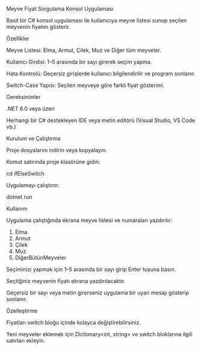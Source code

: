 Meyve Fiyat Sorgulama Konsol Uygulaması

Basit bir C# konsol uygulaması ile kullanıcıya meyve listesi sunup seçilen meyvenin fiyatını gösterir.

Özellikler

Meyve Listesi: Elma, Armut, Çilek, Muz ve Diğer tüm meyveler.

Kullanıcı Girdisi: 1–5 arasında bir sayı girerek seçim yapma.

Hata Kontrolü: Geçersiz girişlerde kullanıcı bilgilendirilir ve program sonlanır.

Switch-Case Yapısı: Seçilen meyveye göre farklı fiyat gösterimi.

Gereksinimler

.NET 6.0 veya üzeri

Herhangi bir C# destekleyen IDE veya metin editörü (Visual Studio, VS Code vb.)

Kurulum ve Çalıştırma

Proje dosyalarını indirin veya kopyalayın.

Komut satırında proje klasörüne gidin:

cd ifElseSwitch

Uygulamayı çalıştırın:

dotnet run

Kullanım

Uygulama çalıştığında ekrana meyve listesi ve numaraları yazdırılır:

1. Elma
2. Armut
3. Çilek
4. Muz
5. DiğerBütünMeyveler

Seçiminizi yapmak için 1–5 arasında bir sayı girip Enter tuşuna basın.

Seçtiğiniz meyvenin fiyatı ekrana yazdırılacaktır.

Geçersiz bir sayı veya metin girerseniz uygulama bir uyarı mesajı gösterip sonlanır.

Özelleştirme

Fiyatları switch bloğu içinde kolayca değiştirebilirsiniz.

Yeni meyveler eklemek için Dictionary<int, string> ve switch bloklarına ilgili satırları ekleyin.
